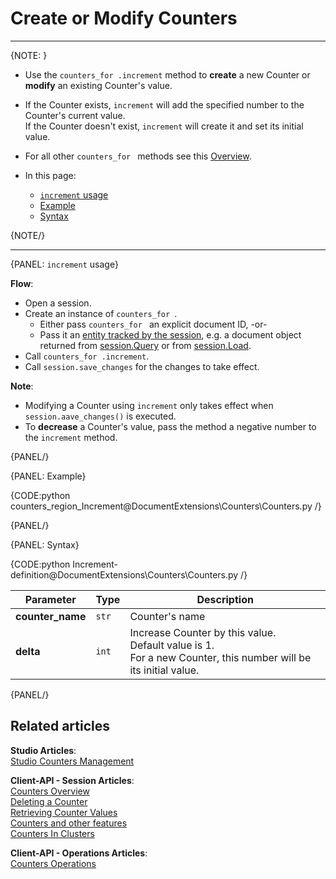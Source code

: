 # Create or Modify Counters
---

{NOTE: }

* Use the `counters_for .increment` method to **create** a new Counter or **modify** an existing Counter's value.  

*  If the Counter exists, `increment` will add the specified number to the Counter's current value.  
   If the Counter doesn't exist, `increment` will create it and set its initial value.  

* For all other `counters_for ` methods see this [Overview](../../document-extensions/counters/overview#counter-methods-and-the--object).

* In this page:
  - [`increment` usage](../../document-extensions/counters/create-or-modify#increment-usage)
  - [Example](../../document-extensions/counters/create-or-modify#example)
  - [Syntax](../../document-extensions/counters/create-or-modify#syntax)

{NOTE/}

---

{PANEL: `increment` usage}

 **Flow**:  

* Open a session.  
* Create an instance of `counters_for `.  
    * Either pass `counters_for ` an explicit document ID, -or-  
    * Pass it an [entity tracked by the session](../../client-api/session/loading-entities), 
      e.g. a document object returned from [session.Query](../../client-api/session/querying/how-to-query) or from [session.Load](../../client-api/session/loading-entities#load).  
* Call `counters_for .increment`.
* Call `session.save_changes` for the changes to take effect.  

**Note**:

* Modifying a Counter using `increment` only takes effect when `session.aave_changes()` is executed.  
* To **decrease** a Counter's value, pass the method a negative number to the `increment` method.  

{PANEL/}

{PANEL: Example}

{CODE:python counters_region_Increment@DocumentExtensions\Counters\Counters.py /}

{PANEL/}

{PANEL: Syntax}

{CODE:python Increment-definition@DocumentExtensions\Counters\Counters.py /}

| Parameter        | Type  | Description     |
|------------------|-------|-----------------|
| **counter_name** | `str` | Counter's name  |
| **delta**        | `int` | Increase Counter by this value.<br>Default value is 1.<br>For a new Counter, this number will be its initial value. |

{PANEL/}

## Related articles

**Studio Articles**:  
[Studio Counters Management](../../studio/database/document-extensions/counters#counters)  

**Client-API - Session Articles**:  
[Counters Overview](../../document-extensions/counters/overview)  
[Deleting a Counter](../../document-extensions/counters/delete)  
[Retrieving Counter Values](../../document-extensions/counters/retrieve-counter-values)  
[Counters and other features](../../document-extensions/counters/counters-and-other-features)  
[Counters In Clusters](../../document-extensions/counters/counters-in-clusters)  

**Client-API - Operations Articles**:  
[Counters Operations](../../client-api/operations/counters/get-counters#operations--counters--how-to-get-counters)  
